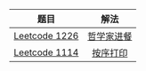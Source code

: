 |                             题目                             |                             解法                             |
| :----------------------------------------------------------: | :----------------------------------------------------------: |
| [Leetcode 1226](https://leetcode.cn/problems/the-dining-philosophers/) | [哲学家进餐](https://github.com/pshijie/Java_interview_code/blob/main/Leetcode分类/多线程/哲学家进餐.java) |
| [Leetcode 1114](https://leetcode.cn/problems/print-in-order/) | [按序打印](https://github.com/pshijie/Java_interview_code/blob/main/Leetcode分类/多线程/按序打印.java) |


